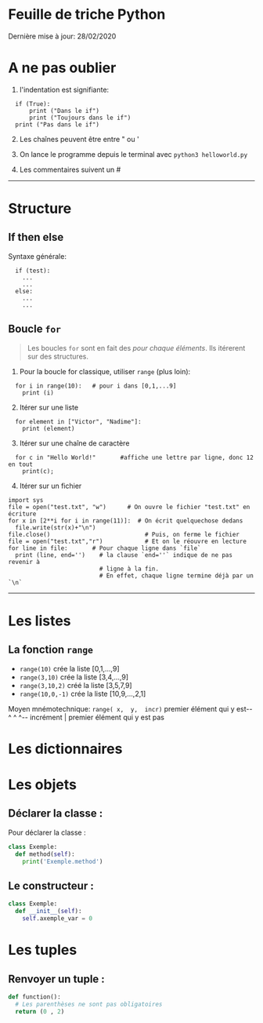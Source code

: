 Feuille de triche Python
=========================
Dernière mise à jour: 28/02/2020


# A ne pas oublier

1. l'indentation est signifiante:
```
  if (True):
      print ("Dans le if")
      print ("Toujours dans le if")
  print ("Pas dans le if")
```

2. Les chaînes peuvent être entre " ou ' 

3. On lance le programme depuis le terminal avec `python3 helloworld.py`

4. Les commentaires suivent un #


--------------------------------------------------------------------------------
# Structure
## If then else

Syntaxe générale:
```
  if (test):
    ...
    ...
  else:
    ...
    ...
```

## Boucle `for`

> Les boucles `for` sont en fait des *pour chaque éléments*.  Ils itérerent sur
> des structures.

1. Pour la boucle for classique, utiliser `range` (plus loin):
```
  for i in range(10):   # pour i dans [0,1,...9]
    print (i)
```

2. Itérer sur une liste
```
  for element in ["Victor", "Nadime"]:
    print (element)
```

3. Itérer sur une chaîne de caractère
```
  for c in "Hello World!"       #affiche une lettre par ligne, donc 12 en tout
    print(c);
```

4. Itérer sur un fichier
```
import sys
file = open("test.txt", "w")      # On ouvre le fichier "test.txt" en écriture
for x in [2**i for i in range(11)]:  # On écrit quelquechose dedans
  file.write(str(x)+"\n")           
file.close()                           # Puis, on ferme le fichier
file = open("test.txt","r")            # Et on le réouvre en lecture
for line in file:       # Pour chaque ligne dans `file`
  print (line, end='')    # la clause `end=''` indique de ne pas revenir à 
                          # ligne à la fin.
                          # En effet, chaque ligne termine déjà par un `\n`
```

--------------------------------------------------------------------------------
# Les listes

## La fonction `range`

* `range(10)` crée la liste [0,1,...,9]
* `range(3,10)` crée la liste [3,4,...,9] 
* `range(3,10,2)` créé la liste [3,5,7,9]
* `range(10,0,-1)` crée la liste [10,9,...,2,1]


Moyen mnémotechnique:
                     `range( x,  y,  incr)`
  premier élément qui y est--^   ^     ^-- incrément
                                 |
           premier élément qui y est pas



# Les dictionnaires


# Les objets

## Déclarer la classe :
Pour déclarer la classe :

``` Python
class Exemple:
  def method(self):
    print('Exemple.method')
```

## Le constructeur :
``` Python
class Exemple:
  def __init__(self):
    self.axemple_var = 0
```

# Les tuples

## Renvoyer un tuple :
``` Python
def function():
  # Les parenthèses ne sont pas obligatoires
  return (0 , 2)
```